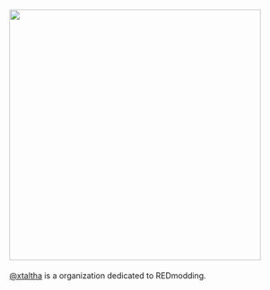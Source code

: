 # <img width=448 src="https://github.com/xtaltha/.github/assets/99456326/0e695a55-236c-4281-a852-4a6f610d993f">

[@xtaltha](https://github.com/xtaltha) is a organization dedicated to REDmodding.
